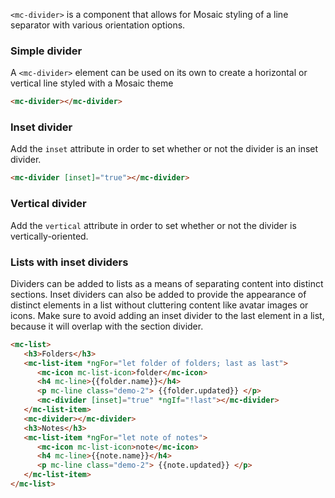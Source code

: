 `<mc-divider>` is a component that allows for Mosaic styling of a line separator with various orientation options.

<!-- example(divider-overview) -->


### Simple divider

A `<mc-divider>` element can be used on its own to create a horizontal or vertical line styled with a Mosaic theme

```html
<mc-divider></mc-divider>
```

### Inset divider

Add the `inset` attribute in order to set whether or not the divider is an inset divider.

```html
<mc-divider [inset]="true"></mc-divider>
```

### Vertical divider

Add the `vertical` attribute in order to set whether or not the divider is vertically-oriented.

<!-- example(divider-vertical) -->


### Lists with inset dividers

Dividers can be added to lists as a means of separating content into distinct sections.
Inset dividers can also be added to provide the appearance of distinct elements in a list without cluttering content
like avatar images or icons. Make sure to avoid adding an inset divider to the last element
in a list, because it will overlap with the section divider.

```html
<mc-list>
   <h3>Folders</h3>
   <mc-list-item *ngFor="let folder of folders; last as last">
      <mc-icon mc-list-icon>folder</mc-icon>
      <h4 mc-line>{{folder.name}}</h4>
      <p mc-line class="demo-2"> {{folder.updated}} </p>
      <mc-divider [inset]="true" *ngIf="!last"></mc-divider>
   </mc-list-item>
   <mc-divider></mc-divider>
   <h3>Notes</h3>
   <mc-list-item *ngFor="let note of notes">
      <mc-icon mc-list-icon>note</mc-icon>
      <h4 mc-line>{{note.name}}</h4>
      <p mc-line class="demo-2"> {{note.updated}} </p>
   </mc-list-item>
</mc-list>
```
